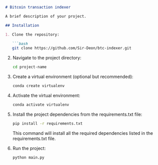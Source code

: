 ```markdown
# Bitcoin transaction indexer

A brief description of your project.

## Installation

1. Clone the repository:

   ```bash
   git clone https://github.com/Sir-Deon/btc-indexer.git
   ```

2. Navigate to the project directory:

   ```bash
   cd project-name
   ```

3. Create a virtual environment (optional but recommended):

   ```bash
   conda create virtualenv
   ```

4. Activate the virtual environment:

    ```bash
   conda activate virtualenv
   ```

5. Install the project dependencies from the requirements.txt file:

   ```bash
   pip install -r requirements.txt
   ```

   This command will install all the required dependencies listed in the requirements.txt file.

6. Run the project:

   ```bash
   python main.py
   ```